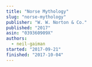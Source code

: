 ```yaml
---
title: "Norse Mythology"
slug: "norse-mythology"
publisher: "W. W. Norton & Co."
published: "2017"
asin: "039360909X"
authors:
  - neil-gaiman
started: "2017-09-21"
finished: "2017-10-04"
---
```

